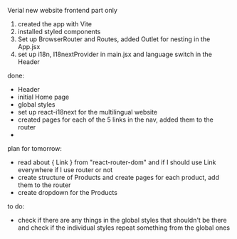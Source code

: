 Verial new website frontend part only

1) created the app with Vite
2) installed styled components
3) Set up BrowserRouter and Routes, added Outlet for nesting in the App.jsx
4) set up i18n, I18nextProvider in main.jsx and language switch in the Header

done:
- Header
- initial Home page
- global styles
- set up react-i18next for the multilingual website
- created pages for each of the 5 links in the nav, added them to the router
- 

plan for tomorrow:
- read about { Link } from "react-router-dom" and if I should use Link everywhere if I use router or not
- create structure of Products and create pages for each product, add them to the router
- create dropdown for the Products


to do:
- check if there are any things in the global styles that shouldn't be there and check if the individual styles repeat something from the global ones